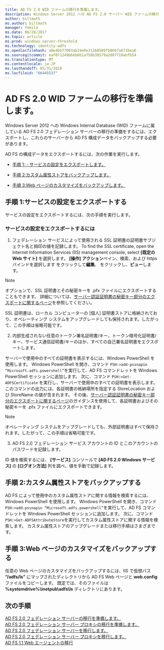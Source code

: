 ```yaml
---
title: AD FS 2.0 WID ファームの移行を準備します。
description: Windows Server 2012 への AD FS 2.0 サーバー WID ファームの移行の準備について説明します。
author: billmath
ms.author: billmath
manager: femila
ms.date: 06/28/2017
ms.topic: article
ms.prod: windows-server-threshold
ms.technology: identity-adfs
ms.openlocfilehash: a0e4bb77003ab24e0e31268509fb8667a671bea6
ms.sourcegitcommit: eaf071249b6eb6b1a758b38579a2d87710abfb54
ms.translationtype: MT
ms.contentlocale: ja-JP
ms.lasthandoff: 05/31/2019
ms.locfileid: "66445537"
---
```

# <a name="prepare-to-migrate-an-ad-fs-20-wid-farm"></a>AD FS 2.0 WID ファームの移行を準備します。  
 Windows Server 2012 への Windows Internal Database (WID) ファームに属している AD FS 2.0 フェデレーション サーバーの移行の準備をするには、エクスポートし、これらのサーバーから AD FS 構成データをバックアップする必要があります。  
  
 AD FS の構成データをエクスポートするには、次の作業を実行します。  
  
-   [手順 1: - サービスの設定をエクスポートします。](#step-1-export-service-settings)  
  
-   [手順 2:カスタム属性ストアをバックアップします。](#step-2-back-up-custom-attribute-stores)  
  
-   [手順 3:Web ページのカスタマイズをバックアップします。](#step-3-back-up-webpage-customizations)  
  
## <a name="step-1-export-service-settings"></a>手順 1:サービスの設定をエクスポートする  
 サービスの設定をエクスポートするには、次の手順を実行します。  
  
### <a name="to-export-service-settings"></a>サービスの設定をエクスポートするには  
  
1.  フェデレーション サービスによって使用される SSL 証明書の証明書サブジェクト名と拇印の値を記録します。 To find the SSL certificate, open the Internet Information Services (IIS) management console, select **[既定の Web サイト]** を選択します。 **[操作]** **アクション**ペイン、検索、および https バインドを選択します をクリックして**編集**、 をクリックし、**ビュー**します。  
  
> [!NOTE]
>  オプションで、SSL 証明書とその秘密キーを .pfx ファイルにエクスポートすることもできます。 詳細については、[サーバー認証証明書の秘密キー部分のエクスポートに関するページ](Export-the-Private-Key-Portion-of-a-Server-Authentication-Certificate.md)を参照してください。  
>   
>  SSL 証明書は、ローカル コンピューターの [個人] 証明書ストアに格納されており、オペレーティング システムをアップグレードしても保持されます。したがって、この手順は省略可能です。  
  
2. 内部生成されない任意のトークン署名証明書/キー、トークン暗号化証明書/キー、サービス通信証明書/キーのほか、すべての自己署名証明書をエクスポートします。  
  
サーバーで使用中のすべての証明書を表示するには、Windows PowerShell を使用します。 Windows PowerShell を開き、コマンド `PSH:>add-pssnapin “Microsoft.adfs.powershell”`を実行して、AD FS コマンドレットを Windows PowerShell セッションに追加します。 次に、コマンド `PSH:>Get-ADFSCertificate` を実行し、サーバーで使用中のすべての証明書を表示します。 このコマンドの出力には、各証明書の格納場所を指定する StoreLocation および StoreName の値が含まれます。  その後、[サーバー認証証明書の秘密キー部分のエクスポートに関するページ](Export-the-Private-Key-Portion-of-a-Server-Authentication-Certificate.md)のガイダンスを使用して、各証明書およびその秘密キーを .pfx ファイルにエクスポートできます。  
  
> [!NOTE]
>  オペレーティング システムをアップグレードしても、外部証明書はすべて保持されます。したがって、この手順は省略可能です。  
  
3. AD FS 2.0 フェデレーション サービス アカウントの ID とこのアカウントのパスワードを記録します。  
  
ID 値を検索するには、 **[サービス]** コンソールで **[AD FS 2.0 Windows サービス]** の **[ログオン方法]** 列を調べ、値を手動で記録します。  
  
## <a name="step-2-back-up-custom-attribute-stores"></a>手順 2:カスタム属性ストアをバックアップする  
 AD FS によって使用中のカスタム属性ストアに関する情報を検索するには、Windows PowerShell を使用します。 Windows PowerShell を開き、コマンド `PSH:>add-pssnapin “Microsoft.adfs.powershell”`を実行して、AD FS コマンドレットを Windows PowerShell セッションに追加します。 次に、コマンド `PSH:>Get-ADFSAttributeStore`を実行してカスタム属性ストアに関する情報を検索します。 カスタム属性ストアのアップグレードまたは移行手順はさまざまです。  
  
## <a name="step-3-back-up-webpage-customizations"></a>手順 3:Web ページのカスタマイズをバックアップする  
 任意の Web ページのカスタマイズをバックアップするには、IIS で仮想パス **“/adfs/ls”** にマップされたディレクトリから AD FS Web ページと **web.config** ファイルをコピーします。 既定では、そのファイルは **%systemdrive%\inetpub\adfs\ls** ディレクトリにあります。  

## <a name="next-steps"></a>次の手順
 [AD FS 2.0 フェデレーション サーバーの移行を準備します。](prepare-to-migrate-ad-fs-fed-server.md)   
 [AD FS 2.0 フェデレーション サーバー プロキシの移行を準備します。](prepare-to-migrate-ad-fs-fed-proxy.md)   
 [AD FS 2.0 フェデレーション サーバーを移行します。](migrate-the-ad-fs-fed-server.md)   
 [AD FS 2.0 フェデレーション サーバー プロキシを移行します。](migrate-the-ad-fs-2-fed-server-proxy.md)   
 [AD FS 1.1 Web エージェントの移行](migrate-the-ad-fs-web-agent.md)